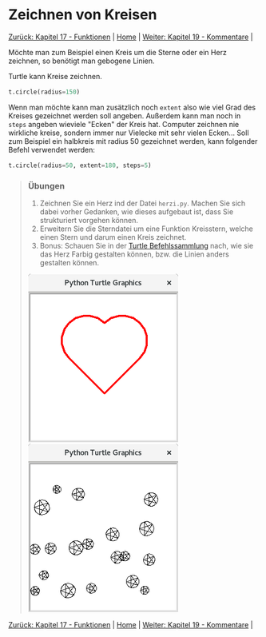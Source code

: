 # Zeichnen von Kreisen

[Zurück: Kapitel 17 - Funktionen](Funktionen.md) |  [Home](README.md) |  [Weiter: Kapitel 19 - Kommentare](Kommentare.md) | 

Möchte man zum Beispiel einen Kreis um die Sterne oder ein Herz zeichnen, so benötigt man
gebogene Linien.

Turtle kann Kreise zeichnen.

```python
t.circle(radius=150)
```

Wenn man möchte kann man zusätzlich noch `extent` also wie viel Grad des Kreises
gezeichnet werden soll angeben. Außerdem kann man noch in `steps` angeben wieviele "Ecken" der Kreis hat.
Computer zeichnen nie wirkliche kreise, sondern immer nur Vielecke mit sehr vielen Ecken...
Soll zum Beispiel ein halbkreis mit radius 50 gezeichnet werden, kann folgender Befehl verwendet werden:

```python
t.circle(radius=50, extent=180, steps=5)
```

> ### Übungen
> 
> 1. Zeichnen Sie ein Herz ind der Datei `herzi.py`. Machen Sie sich dabei vorher Gedanken, wie dieses aufgebaut ist, dass Sie strukturiert vorgehen können.
> 2. Erweitern Sie die Sterndatei um eine Funktion Kreisstern, welche einen Stern und darum einen Kreis zeichnet.
> 3. Bonus: Schauen Sie in der [Turtle Befehlssammlung](Turtlebefehle.md) nach, wie sie das Herz Farbig gestalten können, bzw. die Linien anders gestalten können.
> 
> ![Turtle Herz](img/turtleherz.png) ![Turtle Sternkreise](img/turtlesternerandomkreise.png)

[Zurück: Kapitel 17 - Funktionen](Funktionen.md) |  [Home](README.md) |  [Weiter: Kapitel 19 - Kommentare](Kommentare.md) | 
